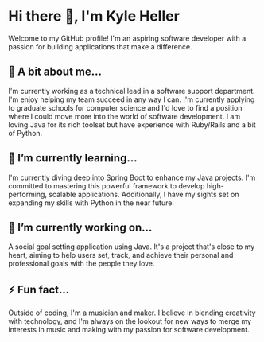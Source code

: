 # Hi there 👋, I'm Kyle Heller

Welcome to my GitHub profile! I'm an aspiring software developer with a passion for building applications that make a difference. 

## 🔭 A bit about me...
I'm currently working as a technical lead in a software support department. I'm enjoy helping my team succeed in any way I can. I'm currently applying to graduate schools for computer science and I'd love to find a position where I could move more into the world of software development. I am loving Java for its rich toolset but have experience with Ruby/Rails and a bit of Python.

## 🌱 I’m currently learning...
I'm currently diving deep into Spring Boot to enhance my Java projects. I'm committed to mastering this powerful framework to develop high-performing, scalable applications. Additionally, I have my sights set on expanding my skills with Python in the near future.

## 🔭 I’m currently working on...
A social goal setting application using Java. It's a project that's close to my heart, aiming to help users set, track, and achieve their personal and professional goals with the people they love. 

## ⚡ Fun fact...
Outside of coding, I'm a musician and maker. I believe in blending creativity with technology, and I'm always on the lookout for new ways to merge my interests in music and making with my passion for software development.
